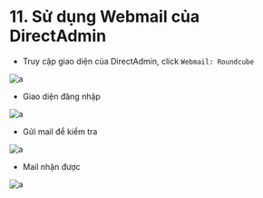# 11. Sử dụng Webmail của DirectAdmin

- Truy cập giao diện của DirectAdmin, click `Webmail: Roundcube`

![a](https://f6-zpcloud.zdn.vn/3185518864059815373/0c00f15ef9bf34e16dae.jpg)

- Giao diện đăng nhập 

![a](https://f4-zpcloud.zdn.vn/7292695560405024619/9b195fe75f069258cb17.jpg)

- Gửi mail để kiểm tra

![a](https://f5-zpcloud.zdn.vn/2527870220298056323/0bed12b31452d90c8043.jpg)

- Mail nhận được

![a](https://f4-zpcloud.zdn.vn/8080269357791107066/ffe48df9b7187a462309.jpg)

